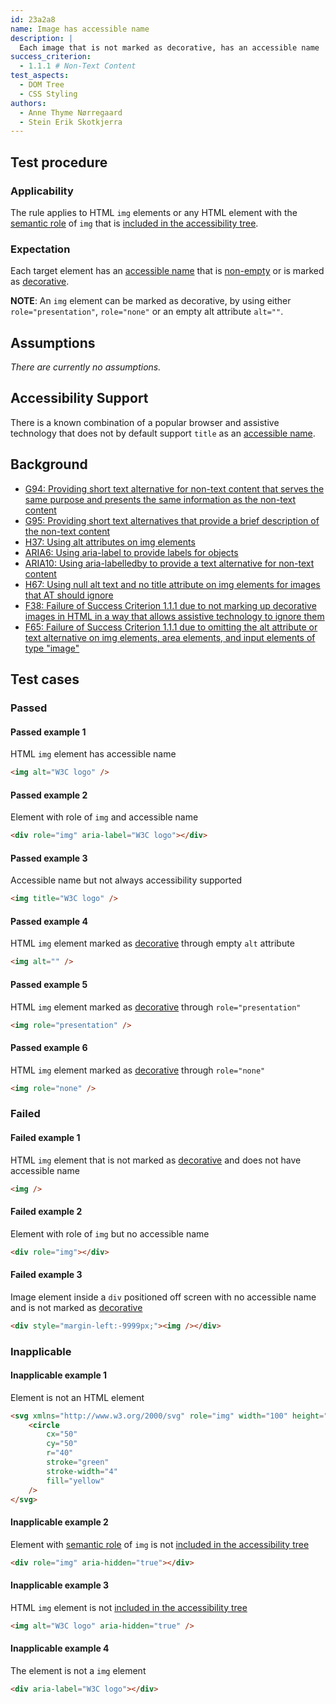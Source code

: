```yaml
---
id: 23a2a8
name: Image has accessible name
description: |
  Each image that is not marked as decorative, has an accessible name
success_criterion:
  - 1.1.1 # Non-Text Content
test_aspects:
  - DOM Tree
  - CSS Styling
authors:
  - Anne Thyme Nørregaard
  - Stein Erik Skotkjerra
---
```


## Test procedure

### Applicability

The rule applies to HTML `img` elements or any HTML element with the [semantic role](#semantic-role) of `img` that is [included in the accessibility tree](#included-in-the-accessibility-tree).

### Expectation

Each target element has an [accessible name](#accessible-name) that is [non-empty](#non-empty) or is marked as [decorative](#decorative).

**NOTE**: An `img` element can be marked as decorative, by using either `role="presentation"`, `role="none"` or an empty alt attribute `alt=""`.

## Assumptions

_There are currently no assumptions._

## Accessibility Support

There is a known combination of a popular browser and assistive technology that does not by default support `title` as an [accessible name](#accessible-name).

## Background

- [G94: Providing short text alternative for non-text content that serves the same purpose and presents the same information as the non-text content](https://www.w3.org/TR/2016/NOTE-WCAG20-TECHS-20161007/G94)
- [G95: Providing short text alternatives that provide a brief description of the non-text content](https://www.w3.org/TR/2016/NOTE-WCAG20-TECHS-20161007/G95)
- [H37: Using alt attributes on img elements](https://www.w3.org/TR/2016/NOTE-WCAG20-TECHS-20161007/H37)
- [ARIA6: Using aria-label to provide labels for objects](https://www.w3.org/TR/2016/NOTE-WCAG20-TECHS-20161007/ARIA6)
- [ARIA10: Using aria-labelledby to provide a text alternative for non-text content](https://www.w3.org/TR/2016/NOTE-WCAG20-TECHS-20161007/ARIA10)
- [H67: Using null alt text and no title attribute on img elements for images that AT should ignore](https://www.w3.org/TR/2016/NOTE-WCAG20-TECHS-20161007/H67)
- [F38: Failure of Success Criterion 1.1.1 due to not marking up decorative images in HTML in a way that allows assistive technology to ignore them](https://www.w3.org/TR/2016/NOTE-WCAG20-TECHS-20161007/F38)
- [F65: Failure of Success Criterion 1.1.1 due to omitting the alt attribute or text alternative on img elements, area elements, and input elements of type "image"](https://www.w3.org/TR/2016/NOTE-WCAG20-TECHS-20161007/F65)

## Test cases

### Passed

#### Passed example 1

HTML `img` element has accessible name

```html
<img alt="W3C logo" />
```

#### Passed example 2

Element with role of `img` and accessible name

```html
<div role="img" aria-label="W3C logo"></div>
```

#### Passed example 3

Accessible name but not always accessibility supported

```html
<img title="W3C logo" />
```

#### Passed example 4

HTML `img` element marked as [decorative](#decorative) through empty `alt` attribute

```html
<img alt="" />
```

#### Passed example 5

HTML `img` element marked as [decorative](#decorative) through `role="presentation"`

```html
<img role="presentation" />
```

#### Passed example 6

HTML `img` element marked as [decorative](#decorative) through `role="none"`

```html
<img role="none" />
```

### Failed

#### Failed example 1

HTML `img` element that is not marked as [decorative](#decorative) and does not have accessible name

```html
<img />
```

#### Failed example 2

Element with role of `img` but no accessible name

```html
<div role="img"></div>
```

#### Failed example 3

Image element inside a `div` positioned off screen with no accessible name and is not marked as [decorative](#decorative)

```html
<div style="margin-left:-9999px;"><img /></div>
```

### Inapplicable

#### Inapplicable example 1

Element is not an HTML element

```html
<svg xmlns="http://www.w3.org/2000/svg" role="img" width="100" height="100">
	<circle
		cx="50"
		cy="50"
		r="40"
		stroke="green"
		stroke-width="4"
		fill="yellow"
	/>
</svg>
```

#### Inapplicable example 2

Element with [semantic role](#semantic-role) of `img` is not [included in the accessibility tree](#included-in-the-accessibility-tree)

```html
<div role="img" aria-hidden="true"></div>
```

#### Inapplicable example 3

HTML `img` element is not [included in the accessibility tree](#included-in-the-accessibility-tree)

```html
<img alt="W3C logo" aria-hidden="true" />
```

#### Inapplicable example 4

The element is not a `img` element

```html
<div aria-label="W3C logo"></div>
```
